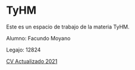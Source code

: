 # TyHM
<p>Este es un espacio de trabajo de la materia TyHM.
<p>Alumno: Facundo Moyano 
<p>Legajo: 12824 
<p>
   <a href="https://github.com/Swch830/TyHM/blob/main/CV%20Facundo%20Moyano%20(2).zip"
      >CV Actualizado 2021 </a>
